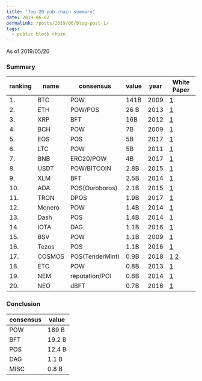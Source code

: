 ```yaml
---
title: 'Top 20 pub chain summary' 
date: 2019-06-02
permalink: /posts/2019/06/blog-post-1/
tags:
  - public block chain 
---
```


As of 2019/05/20

### Summary 

| ranking |	name	| consensus        | value | year | White Paper |
| ------- |-------------| -----------------|-------|------|-------------|
| 1.	  | BTC	        | POW	           | 141B  | 2009 | [1](http://stplaydog.github.io/files/white_paper/bitcoin.pdf) |
| 2.	  | ETH		| POW/POS          | 26 B  | 2013 | [1](http://stplaydog.github.io/files/white_paper/ether_yellow.pdf) |
| 3.	  | XRP		| BFT              | 16B   | 2012 | [1](http://stplaydog.github.io/files/white_paper/ripple_consensus_whitepaper.pdf) |
| 4.	  | BCH		| POW              | 7B	   | 2009 | [1](http://stplaydog.github.io/files/white_paper/bitcoin.pdf) |
| 5.	  | EOS		| POS              | 5B	   | 2017 | [1](https://github.com/EOSIO/Documentation/blob/master/TechnicalWhitePaper.md) |
| 6.	  | LTC	        | POW	           | 5B	   | 2011 | [1](http://stplaydog.github.io/files/white_paper/Lite-Coin-Whitepaper.pdf) |
| 7.	  | BNB	        | ERC20/POW        | 4B	   | 2017 | [1](http://stplaydog.github.io/files/white_paper/Binance_WhitePaper_en.pdf) |
| 8.	  | USDT	| POW/BITCOIN      | 2.8B  | 2015 | [1](http://stplaydog.github.io/files/white_paper/TetherWhitePaper.pdf) |
| 9.	  | XLM	        | BFT	           | 2.5B  | 2014 | [1](http://stplaydog.github.io/files/white_paper/stellar-consensus-protocol.pdf) |
| 10.	  | ADA         | POS(Ouroboros)   | 2.1B  | 2015 | [1](http://stplaydog.github.io/files/white_paper/circle-research-cardano.pdf) |
| 11.	  | TRON	| DPOS	           | 1.9B  | 2017 | [1](http://stplaydog.github.io/files/white_paper/white_paper_v_2_0.pdf) |
| 12.	  | Monero	| POW	           | 1.4B  | 2014 | [1](https://wisepaper.com/2018/05/02/monero/)
| 13.	  | Dash	| POS	           | 1.4B  | 2014 | [1](https://github.com/dashpay/dash/wiki/Whitepaper)
| 14.	  | IOTA	| DAG	           | 1.1B  | 2016 | [1](http://stplaydog.github.io/files/white_paper/iota1_4_3.pdf) |
| 15.	  | BSV	        | POW	           | 1.1B  | 2009 | [1](http://stplaydog.github.io/files/white_paper/bitcoin.pdf) |
| 16.	  | Tezos	| POS	           | 1.1B  | 2016 | [1](http://stplaydog.github.io/files/white_paper/tezos.pdf) | 
| 17.	  | COSMOS	| POS(TenderMint)  | 0.9B  | 2018 | [1](http://stplaydog.github.io/files/white_paper/buchman2016tendermint.pdf) [2](http://stplaydog.github.io/files/white_paper/cosmos-whitepaper.pdf) | 
| 18.	  | ETC	        | POW	           | 0.8B  | 2013 | [1](http://stplaydog.github.io/files/white_paper/ether_yellow.pdf) |
| 19.	  | NEM	        | reputation/POI   | 0.8B  | 2014 | [1](http://stplaydog.github.io/files/white_paper/NEM_techRef.pdf) | 
| 20.	  | NEO	        | dBFT	           | 0.7B  | 2016 | [1](https://docs.neo.org/en-us/whitepaper.html)

### Conclusion

| consensus | value  |
|-----------|--------|
| POW       | 189 B  |
| BFT       | 19.2 B |
| POS       | 12.4 B |
| DAG       | 1.1 B  |
| MISC      | 0.8 B  |
